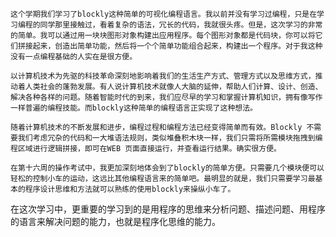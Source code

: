     这个学期我们学习了blockly这种简单的可视化编程语言。我以前并没有学习过编程，只是在学习编程的同学那里接触过，看着复杂的语法，冗长的代码，我就很头疼。但是，这次学习的非常的简单。我可以通过用一块块图形对象构建出应用程序。每个图形对象都是代码块，你可以将它们拼接起来，创造出简单功能，然后将一个个简单功能组合起来，构建出一个程序。对于我这种没有一点编程基础的人实在是很方便。

    以计算机技术为先驱的科技革命深刻地影响着我们的生活生产方式、管理方式以及思维方式，推动着人类社会的蓬勃发展。有人说计算机技术就像人大脑的延伸，帮助人们计算、设计、创造、解决各种各样的问题。随着智能时代的到来，我们应尽早的学习和掌握计算机知识，拥有像写作一样普遍的编程技能。而blockly这种简单的编程语言正实现了这种想法。

    随着计算机技术的不断发展和进步，编程过程和编程方法已经变得简单而有效。Blockly 不需要我们考虑冗杂的代码和一大堆语法规则，类似堆叠积木块一样，我们只需将所需模块拖拽到编程区域进行逻辑拼接，即可在WEB 页面直接运行，并查看运行结果。确实很方便。

    在第十六周的操作考试中，我更加深刻地体会到了blockly的简单方便。只需要几个模块便可以轻松的控制小车的运动，这远比其他编程语言来的简单吧。最明显的就是，我们只需要学习最基本的程序设计思维和方法就可以熟练的使用blockly来操纵小车了。

   在这次学习中，更重要的学习到的是用程序的思维来分析问题、描述问题、用程序的语言来解决问题的能力，也就是程序化思维的能力。

